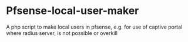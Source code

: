 # Pfsense-local-user-maker
A php script to make local users in pfsense, e.g. for use of captive portal where radius server, is not possible or overkill
